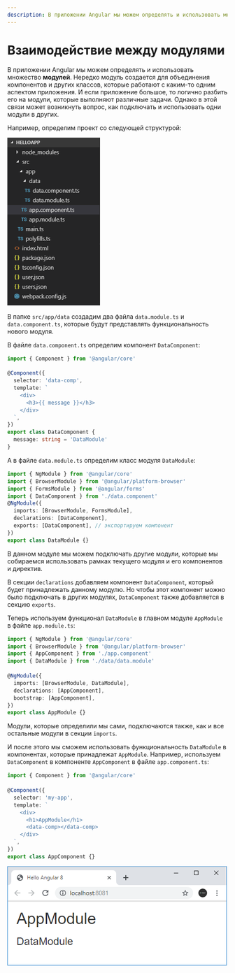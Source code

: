 ```yaml
---
description: В приложении Angular мы можем определять и использовать множество модулей. Нередко модуль создается для объединения компонентов и других классов, которые работают с каким-то одним аспектом приложения
---
```


# Взаимодействие между модулями

В приложении Angular мы можем определять и использовать множество **модулей**. Нередко модуль создается для объединения компонентов и других классов, которые работают с каким-то одним аспектом приложения. И если приложение большое, то логично разбить его на модули, которые выполняют различные задачи. Однако в этой связи может возникнуть вопрос, как подключать и использовать одни модули в других.

Например, определим проект со следующей структурой:

![Взаимодействие между модулями](modules-relations-1.png)

В папке `src/app/data` создадим два файла `data.module.ts` и `data.component.ts`, которые будут представлять функциональность нового модуля.

В файле `data.component.ts` определим компонент `DataComponent`:

```ts
import { Component } from '@angular/core'

@Component({
  selector: 'data-comp',
  template: `
    <div>
      <h3>{{ message }}</h3>
    </div>
  `,
})
export class DataComponent {
  message: string = 'DataModule'
}
```

А в файле `data.module.ts` определим класс модуля `DataModule`:

```ts
import { NgModule } from '@angular/core'
import { BrowserModule } from '@angular/platform-browser'
import { FormsModule } from '@angular/forms'
import { DataComponent } from './data.component'
@NgModule({
  imports: [BrowserModule, FormsModule],
  declarations: [DataComponent],
  exports: [DataComponent], // экспортируем компонент
})
export class DataModule {}
```

В данном модуле мы можем подключать другие модули, которые мы собираемся использовать рамках текущего модуля и его компонентов и директив.

В секции `declarations` добавляем компонент `DataComponent`, который будет принадлежать данному модулю. Но чтобы этот компонент можно было подключать в других модулях, `DataComponent` также добавляется в секцию `exports`.

Теперь используем функционал `DataModule` в главном модуле `AppModule` в файле `app.module.ts`:

```ts
import { NgModule } from '@angular/core'
import { BrowserModule } from '@angular/platform-browser'
import { AppComponent } from './app.component'
import { DataModule } from './data/data.module'

@NgModule({
  imports: [BrowserModule, DataModule],
  declarations: [AppComponent],
  bootstrap: [AppComponent],
})
export class AppModule {}
```

Модули, которые определили мы сами, подключаются также, как и все остальные модули в секции `imports`.

И после этого мы сможем использовать функциональность `DataModule` в компонентах, которые принадлежат `AppModule`. Например, используем `DataComponent` в компоненте `AppComponent` в файле `app.component.ts`:

```ts
import { Component } from '@angular/core'

@Component({
  selector: 'my-app',
  template: `
    <div>
      <h1>AppModule</h1>
      <data-comp></data-comp>
    </div>
  `,
})
export class AppComponent {}
```

![Взаимодействие между модулями](modules-relations-2.png)

